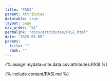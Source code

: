 ```yaml
---
title: "PASI"
parent: Attributes
datatable: true
layout: page
nav_order: "55"
permalink: "docs/attributes/PASI.html"
date: "2025-05-05"
params:
  title: ""
  rank: ""
---
```

{% assign mydata=site.data.csv.attributes.PASI %} 

{% include content/PASI.md %}
